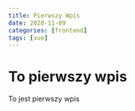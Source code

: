 ```yaml
---
title: Pierwszy Wpis
date: 2020-11-09
categories: [frontend]
tags: [vue]
---
```


# To pierwszy wpis
To jest pierwszy wpis 